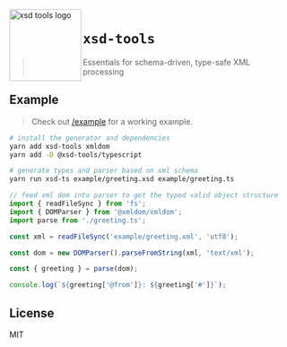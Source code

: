 <img align="left" alt="xsd tools logo" width="128" src="https://user-images.githubusercontent.com/198988/113477148-43d9bd00-9480-11eb-9587-97a0dcaa0af9.png" />

# `xsd-tools`

> Essentials for schema-driven, type-safe XML processing

## Example

> Check out [/example](/example) for a working example.

```sh
# install the generator and dependencies
yarn add xsd-tools xmldom
yarn add -D @xsd-tools/typescript
```

```sh
# generate types and parser based on xml schema
yarn run xsd-ts example/greeting.xsd example/greeting.ts
```

```ts
// feed xml dom into parser to get the typed valid object structure
import { readFileSync } from 'fs';
import { DOMParser } from '@xmldom/xmldom';
import parse from './greeting.ts';

const xml = readFileSync('example/greeting.xml', 'utf8');

const dom = new DOMParser().parseFromString(xml, 'text/xml');

const { greeting } = parse(dom);

console.log(`${greeting['@from']}: ${greeting['#']}`);
```

## License

MIT
